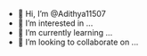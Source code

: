 - 👋 Hi, I’m @Adithya11507
- 👀 I’m interested in ...
- 🌱 I’m currently learning ...
- 💞️ I’m looking to collaborate on ...

<!---
Adithya11507/Adithya11507 is a ✨ special ✨ repository because its `README.md` (this file) appears on your GitHub profile.
You can click the Preview link to take a look at your changes.
--->
